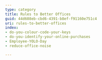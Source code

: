 ```yaml
---
type: category
title: Rules to Better Offices
guid: 44d608eb-cbd6-4391-b8ef-f91160e751c4
uri: rules-to-better-offices
index:
- do-you-colour-code-your-keys
- do-you-identify-your-online-purchases
- Employee-YOLO-Day
- reduce-office-noise

---
```




